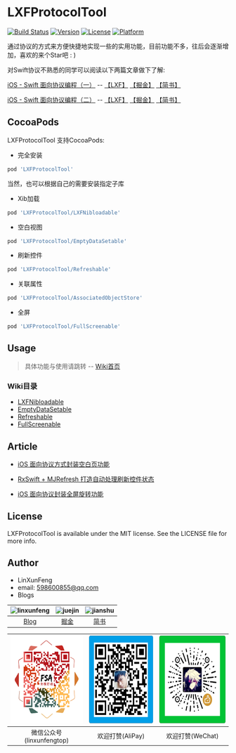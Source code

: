 # LXFProtocolTool
[![Build Status](https://travis-ci.org/LinXunFeng/LXFProtocolTool.svg?branch=master)](https://travis-ci.org/LinXunFeng/LXFProtocolTool) 
[![Version](https://img.shields.io/cocoapods/v/LXFProtocolTool.svg?style=flat)](http://cocoapods.org/pods/LXFProtocolTool)
[![License](https://img.shields.io/cocoapods/l/LXFProtocolTool.svg?style=flat)](http://cocoapods.org/pods/LXFProtocolTool)
[![Platform](https://img.shields.io/cocoapods/p/LXFProtocolTool.svg?style=flat)](http://cocoapods.org/pods/LXFProtocolTool)

通过协议的方式来方便快捷地实现一些的实用功能，目前功能不多，往后会逐渐增加，喜欢的来个Star吧 : )

对Swift协议不熟悉的同学可以阅读以下两篇文章做下了解:



[iOS - Swift 面向协议编程（一）](https://juejin.im/post/59ee05346fb9a0452845a7e8) -- [【LXF】](http://linxunfeng.top/2017/09/12/iOS-Swift-%E9%9D%A2%E5%90%91%E5%8D%8F%E8%AE%AE%E7%BC%96%E7%A8%8B%EF%BC%88%E4%B8%80%EF%BC%89/) 
[【掘金】](https://juejin.im/post/59ee05346fb9a0452845a7e8) 
[【简书】](https://www.jianshu.com/p/0c34114b94e7)

[iOS - Swift 面向协议编程（二）](https://juejin.im/post/59ee05846fb9a0451329dd52) -- [【LXF】](http://linxunfeng.top/2017/09/12/iOS-Swift-%E9%9D%A2%E5%90%91%E5%8D%8F%E8%AE%AE%E7%BC%96%E7%A8%8B%EF%BC%88%E4%BA%8C%EF%BC%89/)
[【掘金】](https://juejin.im/post/59ee05346fb9a0452845a7e8)
[【简书】](https://www.jianshu.com/p/af1832b27952)



## CocoaPods

LXFProtocolTool 支持CocoaPods:

- 完全安装
```ruby
pod 'LXFProtocolTool'
```

当然，也可以根据自己的需要安装指定子库

- Xib加载
```ruby
pod 'LXFProtocolTool/LXFNibloadable'
```

- 空白视图
```ruby
pod 'LXFProtocolTool/EmptyDataSetable'
```

- 刷新控件

```ruby
pod 'LXFProtocolTool/Refreshable'
```

- 关联属性

```ruby
pod 'LXFProtocolTool/AssociatedObjectStore'
```

- 全屏

```ruby
pod 'LXFProtocolTool/FullScreenable'
```



## Usage

> 具体功能与使用请跳转 -- [Wiki首页](https://github.com/LinXunFeng/LXFProtocolTool/wiki)

### Wiki目录

- [LXFNibloadable](https://github.com/LinXunFeng/LXFProtocolTool/wiki/LXFNibloadable)
- [EmptyDataSetable](https://github.com/LinXunFeng/LXFProtocolTool/wiki/EmptyDataSetable)
- [Refreshable](https://github.com/LinXunFeng/LXFProtocolTool/wiki/Refreshable)
- [FullScreenable](https://github.com/LinXunFeng/LXFProtocolTool/wiki/FullScreenable)



## Article

- [iOS 面向协议方式封装空白页功能](https://juejin.im/post/5ac8a2f4f265da23870f1578)

- [RxSwift + MJRefresh 打造自动处理刷新控件状态](https://juejin.im/post/59ee1e215188255f5a473b89)

- [iOS 面向协议封装全屏旋转功能](https://juejin.im/post/5b9cd4596fb9a05d09654244)



## License

LXFProtocolTool is available under the MIT license. See the LICENSE file for more info.



## Author
- LinXunFeng
- email: [598600855@qq.com](mailto:598600855@qq.com)
- Blogs

| ![linxunfeng](https://github.com/favicon.ico) |           ![juejin](https://juejin.im/favicon.ico)           | ![jianshu](https://www.jianshu.com/favicon.ico) |
| :-------------------------------------------: | :----------------------------------------------------------: | :---------------------------------------------: |
|        [Blog](http://linxunfeng.top/)         | [掘金](https://juejin.im/user/58f8065e61ff4b006646c72d/posts) | [简书](https://www.jianshu.com/u/31e85e7a22a2)  |

| <img src="https://github.com/LinXunFeng/linxunfeng.github.io/raw/master/images/others/wx/wxQR.png" style="width:200px;height:200px;"></img> | <img src="https://github.com/LinXunFeng/linxunfeng.github.io/raw/master/images/others/pay/alipay.png" style="width:200px;height:200px;"></img> | <img src="https://github.com/LinXunFeng/linxunfeng.github.io/raw/master/images/others/pay/wechat.png" style="width:200px;height:200px;"></img> |
| :----------------------------------------------------------: | :----------------------------------------------------------: | :----------------------------------------------------------: |
|                  微信公众号(linxunfengtop)                   |                       欢迎打赞(AliPay)                       |                       欢迎打赞(WeChat)                       |



